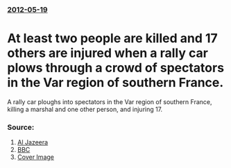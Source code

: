 ### [2012-05-19](/news/2012/05/19/index.md)

# At least two people are killed and 17 others are injured when a rally car plows through a crowd of spectators in the Var region of southern France. 

A rally car ploughs into spectators in the Var region of southern France, killing a marshal and one other person, and injuring 17.


### Source:

1. [Al Jazeera](http://www.aljazeera.com/news/europe/2012/05/2012519152222650991.html)
2. [BBC](http://www.bbc.co.uk/news/world-europe-18132389)
2. [Cover Image](http://ichef.bbci.co.uk/news/1024/media/images/60353000/jpg/_60353544_014794968-1.jpg)
